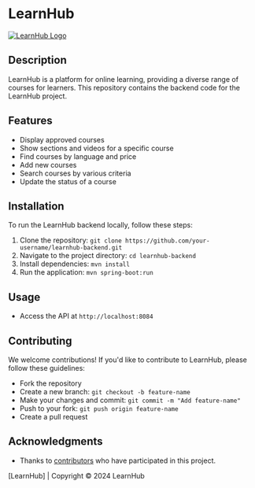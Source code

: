# LearnHub

[![LearnHub Logo](logo.png)](D:\learnhub-high-resolution-logo-transparent.png)

## Description

LearnHub is a platform for online learning, providing a diverse range of courses for learners. This repository contains the backend code for the LearnHub project.

## Features

- Display approved courses
- Show sections and videos for a specific course
- Find courses by language and price
- Add new courses
- Search courses by various criteria
- Update the status of a course

## Installation

To run the LearnHub backend locally, follow these steps:

1. Clone the repository: `git clone https://github.com/your-username/learnhub-backend.git`
2. Navigate to the project directory: `cd learnhub-backend`
3. Install dependencies: `mvn install`
4. Run the application: `mvn spring-boot:run`

## Usage

- Access the API at `http://localhost:8084`

## Contributing

We welcome contributions! If you'd like to contribute to LearnHub, please follow these guidelines:
- Fork the repository
- Create a new branch: `git checkout -b feature-name`
- Make your changes and commit: `git commit -m "Add feature-name"`
- Push to your fork: `git push origin feature-name`
- Create a pull request

## Acknowledgments

- Thanks to [contributors](CONTRIBUTORS.md) who have participated in this project.

[LearnHub] | Copyright © 2024 LearnHub
